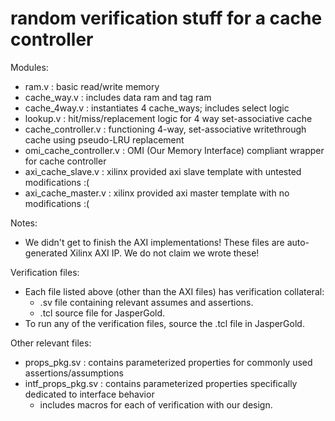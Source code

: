 # random verification stuff for a cache controller

Modules: 
- ram.v : basic read/write memory
- cache_way.v : includes data ram and tag ram
- cache_4way.v : instantiates 4 cache_ways; includes select logic
- lookup.v : hit/miss/replacement logic for 4 way set-associative cache
- cache_controller.v : functioning 4-way, set-associative writethrough cache using pseudo-LRU replacement
- omi_cache_controller.v : OMI (Our Memory Interface) compliant wrapper for cache controller
- axi_cache_slave.v : xilinx provided axi slave template with untested modifications :(
- axi_cache_master.v : xilinx provided axi master template with no modifications :( 

Notes: 
- We didn't get to finish the AXI implementations! These files are auto-generated Xilinx AXI IP. We do not claim we wrote these! 

Verification files:
- Each file listed above (other than the AXI files) has verification collateral:
  - .sv file containing relevant assumes and assertions.
  - .tcl source file for JasperGold.
- To run any of the verification files, source the .tcl file in JasperGold. 

Other relevant files:
- props_pkg.sv : contains parameterized properties for commonly used assertions/assumptions
- intf_props_pkg.sv : contains parameterized properties specifically dedicated to interface behavior
  - includes macros for each of verification with our design. 